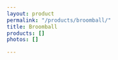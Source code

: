 ```yaml
---
layout: product
permalink: "/products/broomball/"
title: Broomball
products: []
photos: []

---
```

